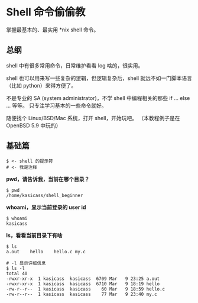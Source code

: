 # Shell 命令偷偷教

掌握最基本的、最实用 *nix shell 命令。

## 总纲

shell 中有很多常用命令，日常维护看看 log 啥的，很实用。

shell 也可以用来写一些复杂的逻辑，但逻辑复杂后，shell 就远不如一门脚本语言（比如 python）来得方便了。

不是专业的 SA (system administrator)，不学 shell 中编程相关的那些 if ... else ... 等等。
只专注学习基本的一些命令就好。

随便找个 Linux/BSD/Mac 系统，打开 shell，开始玩吧。
（本教程例子是在 OpenBSD 5.9 中玩的）


## 基础篇

```Shell
$ <- shell 的提示符
# <- 我是注释
```

**pwd，请告诉我，当前在哪个目录？**

```
$ pwd
/home/kasicass/shell_beginner
```

**whoami，显示当前登录的 user id**

```
$ whoami
kasicass
```

**ls，看看当前目录下有啥**

```Shell
$ ls
a.out    hello    hello.c my.c

# -l 显示详细信息
$ ls -l
total 40
-rwxr-xr-x  1 kasicass  kasicass  6709 Mar   9 23:25 a.out
-rwxr-xr-x  1 kasicass  kasicass  6710 Mar   9 18:19 hello
-rw-r--r--  1 kasicass  kasicass    60 Mar   9 18:59 hello.c
-rw-r--r--  1 kasicass  kasicass    77 Mar   9 23:40 my.c
```
